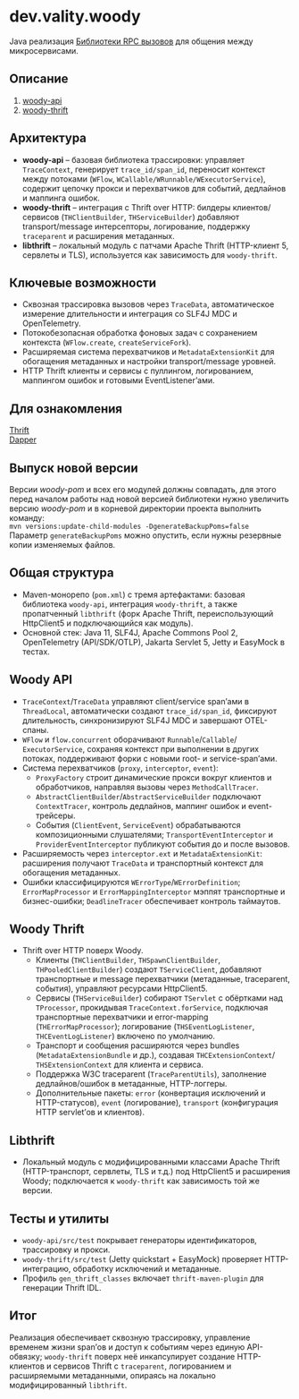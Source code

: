 # dev.vality.woody

Java реализация [Библиотеки RPC вызовов][rpc-lib] для общения между
микросервисами.

## Описание

1. [woody-api](woody-api/woody-api.md)
1. [woody-thrift](woody-thrift/woody-thrift.md)

## Архитектура

- **woody-api** – базовая библиотека трассировки: управляет `TraceContext`,
  генерирует `trace_id/span_id`, переносит контекст между потоками (`WFlow`,
  `WCallable/WRunnable/WExecutorService`), содержит цепочку прокси и
  перехватчиков для событий, дедлайнов и маппинга ошибок.
- **woody-thrift** – интеграция с Thrift over HTTP: билдеры
  клиентов/сервисов (`THClientBuilder`, `THServiceBuilder`) добавляют
  transport/message интерсепторы, логирование, поддержку `traceparent` и
  расширения метаданных.
- **libthrift** – локальный модуль с патчами Apache Thrift (HTTP-клиент 5,
  сервлеты и TLS), используется как зависимость для `woody-thrift`.

## Ключевые возможности

- Сквозная трассировка вызовов через `TraceData`, автоматическое измерение
  длительности и интеграция со SLF4J MDC и OpenTelemetry.
- Потокобезопасная обработка фоновых задач с сохранением контекста
  (`WFlow.create`, `createServiceFork`).
- Расширяемая система перехватчиков и `MetadataExtensionKit` для
  обогащения метаданных и настройки transport/message уровней.
- HTTP Thrift клиенты и сервисы с пуллингом, логированием, маппингом ошибок и
  готовыми EventListener’ами.

## Для ознакомления

[Thrift](https://thrift.apache.org/)  
[Dapper](http://research.google.com/pubs/pub36356.html)

## Выпуск новой версии

Версии _woody-pom_ и всех его модулей должны совпадать, для этого перед
началом работы над новой версией библиотеки нужно увеличить версию
_woody-pom_ и в корневой директории проекта выполнить команду:  
`mvn versions:update-child-modules -DgenerateBackupPoms=false`  
Параметр `generateBackupPoms` можно опустить, если нужны резервные копии
изменяемых файлов.

## Общая структура

- Maven-монорепо (`pom.xml`) с тремя артефактами: базовая библиотека
  `woody-api`, интеграция `woody-thrift`, а также пропатченный `libthrift`
  (форк Apache Thrift, переиспользующий HttpClient5 и подключающийся как
  модуль).
- Основной стек: Java 11, SLF4J, Apache Commons Pool 2, OpenTelemetry
  (API/SDK/OTLP), Jakarta Servlet 5, Jetty и EasyMock в тестах.

## Woody API

- `TraceContext`/`TraceData` управляют client/service span’ами в
  `ThreadLocal`, автоматически создают `trace_id/span_id`, фиксируют
  длительность, синхронизируют SLF4J MDC и завершают OTEL-спаны.
- `WFlow` и `flow.concurrent` оборачивают `Runnable`/`Callable`/
  `ExecutorService`, сохраняя контекст при выполнении в других потоках,
  поддерживают форки с новыми root- и service-span’ами.
- Система перехватчиков (`proxy`, `interceptor`, `event`):
  - `ProxyFactory` строит динамические прокси вокруг клиентов и
    обработчиков, направляя вызовы через `MethodCallTracer`.
  - `AbstractClientBuilder`/`AbstractServiceBuilder` подключают
    `ContextTracer`, контроль дедлайнов, маппинг ошибок и event-трейсеры.
  - События (`ClientEvent`, `ServiceEvent`) обрабатываются композиционными
    слушателями; `TransportEventInterceptor` и `ProviderEventInterceptor`
    публикуют события до и после вызовов.
- Расширяемость через `interceptor.ext` и `MetadataExtensionKit`:
  расширения получают `TraceData` и транспортный контекст для обогащения
  метаданных.
- Ошибки классифицируются `WErrorType`/`WErrorDefinition`;
  `ErrorMapProcessor` и `ErrorMappingInterceptor` мэппят транспортные и
  бизнес-ошибки; `DeadlineTracer` обеспечивает контроль таймаутов.

## Woody Thrift

- Thrift over HTTP поверх Woody.
  - Клиенты (`THClientBuilder`, `THSpawnClientBuilder`,
    `THPooledClientBuilder`) создают `TServiceClient`, добавляют
    транспортные и message перехватчики (метаданные, traceparent, события),
    управляют ресурсами HttpClient5.
  - Сервисы (`THServiceBuilder`) собирают `TServlet` с обёртками над
    `TProcessor`, прокидывая `TraceContext.forService`, подключая
    транспортные перехватчики и error-mapping (`THErrorMapProcessor`);
    логирование (`THSEventLogListener`, `THCEventLogListener`) включено по
    умолчанию.
  - Транспорт и сообщения расширяются через bundles
    (`MetadataExtensionBundle` и др.), создавая `THCExtensionContext`/
    `THSExtensionContext` для клиента и сервиса.
  - Поддержка W3C traceparent (`TraceParentUtils`), заполнение
    дедлайнов/ошибок в метаданные, HTTP-логгеры.
  - Дополнительные пакеты: `error` (конвертация исключений и
    HTTP-статусов), `event` (логирование), `transport` (конфигурация HTTP
    servlet’ов и клиентов).

## Libthrift

- Локальный модуль с модифицированными классами Apache Thrift
  (HTTP-транспорт, сервлеты, TLS и т.д.) под HttpClient5 и расширения Woody;
  подключается к `woody-thrift` как зависимость той же версии.

## Тесты и утилиты

- `woody-api/src/test` покрывает генераторы идентификаторов, трассировку и
  прокси.
- `woody-thrift/src/test` (Jetty quickstart + EasyMock) проверяет
  HTTP-интеграцию, обработку исключений и метаданные.
- Профиль `gen_thrift_classes` включает `thrift-maven-plugin` для генерации
  Thrift IDL.

## Итог

Реализация обеспечивает сквозную трассировку, управление временем жизни
span’ов и доступ к событиям через единую API-обвязку; `woody-thrift` поверх
неё инкапсулирует создание HTTP-клиентов и сервисов Thrift с `traceparent`,
логированием и расширяемыми метаданными, опираясь на локально
модифицированный `libthrift`.

[rpc-lib]: http://52.29.202.218/design/ms/platform/rpc-lib/
